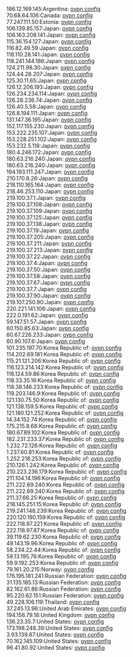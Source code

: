 186.12.169.145:Argentina: [ovpn config](vpn/186_12_169_145.ovpn)  
70.68.64.106:Canada: [ovpn config](vpn/70_68_64_106.ovpn)  
77.247.111.50:Estonia: [ovpn config](vpn/77_247_111_50.ovpn)  
106.139.85.157:Japan: [ovpn config](vpn/106_139_85_157.ovpn)  
106.163.208.141:Japan: [ovpn config](vpn/106_163_208_141.ovpn)  
115.36.154.127:Japan: [ovpn config](vpn/115_36_154_127.ovpn)  
116.82.49.59:Japan: [ovpn config](vpn/116_82_49_59.ovpn)  
118.110.28.141:Japan: [ovpn config](vpn/118_110_28_141.ovpn)  
118.241.144.186:Japan: [ovpn config](vpn/118_241_144_186.ovpn)  
124.211.98.30:Japan: [ovpn config](vpn/124_211_98_30.ovpn)  
124.44.28.207:Japan: [ovpn config](vpn/124_44_28_207.ovpn)  
125.30.11.65:Japan: [ovpn config](vpn/125_30_11_65.ovpn)  
126.12.206.193:Japan: [ovpn config](vpn/126_12_206_193.ovpn)  
126.234.234.114:Japan: [ovpn config](vpn/126_234_234_114.ovpn)  
126.28.236.74:Japan: [ovpn config](vpn/126_28_236_74.ovpn)  
126.40.5.58:Japan: [ovpn config](vpn/126_40_5_58.ovpn)  
126.8.194.111:Japan: [ovpn config](vpn/126_8_194_111.ovpn)  
131.147.36.195:Japan: [ovpn config](vpn/131_147_36_195.ovpn)  
152.117.155.230:Japan: [ovpn config](vpn/152_117_155_230.ovpn)  
153.222.235.107:Japan: [ovpn config](vpn/153_222_235_107.ovpn)  
153.228.251.102:Japan: [ovpn config](vpn/153_228_251_102.ovpn)  
153.232.5.118:Japan: [ovpn config](vpn/153_232_5_118.ovpn)  
180.4.246.172:Japan: [ovpn config](vpn/180_4_246_172.ovpn)  
180.63.216.240:Japan: [ovpn config](vpn/180_63_216_240.ovpn)  
180.63.216.240:Japan: [ovpn config](vpn/180_63_216_240.ovpn)  
194.193.111.247:Japan: [ovpn config](vpn/194_193_111_247.ovpn)  
210.170.8.26:Japan: [ovpn config](vpn/210_170_8_26.ovpn)  
218.110.165.164:Japan: [ovpn config](vpn/218_110_165_164.ovpn)  
218.46.253.110:Japan: [ovpn config](vpn/218_46_253_110.ovpn)  
219.100.37.1:Japan: [ovpn config](vpn/219_100_37_1.ovpn)  
219.100.37.108:Japan: [ovpn config](vpn/219_100_37_108.ovpn)  
219.100.37.109:Japan: [ovpn config](vpn/219_100_37_109.ovpn)  
219.100.37.125:Japan: [ovpn config](vpn/219_100_37_125.ovpn)  
219.100.37.138:Japan: [ovpn config](vpn/219_100_37_138.ovpn)  
219.100.37.19:Japan: [ovpn config](vpn/219_100_37_19.ovpn)  
219.100.37.205:Japan: [ovpn config](vpn/219_100_37_205.ovpn)  
219.100.37.211:Japan: [ovpn config](vpn/219_100_37_211.ovpn)  
219.100.37.213:Japan: [ovpn config](vpn/219_100_37_213.ovpn)  
219.100.37.22:Japan: [ovpn config](vpn/219_100_37_22.ovpn)  
219.100.37.4:Japan: [ovpn config](vpn/219_100_37_4.ovpn)  
219.100.37.50:Japan: [ovpn config](vpn/219_100_37_50.ovpn)  
219.100.37.58:Japan: [ovpn config](vpn/219_100_37_58.ovpn)  
219.100.37.67:Japan: [ovpn config](vpn/219_100_37_67.ovpn)  
219.100.37.7:Japan: [ovpn config](vpn/219_100_37_7.ovpn)  
219.100.37.90:Japan: [ovpn config](vpn/219_100_37_90.ovpn)  
219.107.250.90:Japan: [ovpn config](vpn/219_107_250_90.ovpn)  
220.221.141.106:Japan: [ovpn config](vpn/220_221_141_106.ovpn)  
222.0.191.62:Japan: [ovpn config](vpn/222_0_191_62.ovpn)  
59.147.51.57:Japan: [ovpn config](vpn/59_147_51_57.ovpn)  
60.150.85.63:Japan: [ovpn config](vpn/60_150_85_63.ovpn)  
60.67.226.233:Japan: [ovpn config](vpn/60_67_226_233.ovpn)  
60.90.107.6:Japan: [ovpn config](vpn/60_90_107_6.ovpn)  
101.235.197.70:Korea Republic of: [ovpn config](vpn/101_235_197_70.ovpn)  
114.202.69.181:Korea Republic of: [ovpn config](vpn/114_202_69_181.ovpn)  
115.21.121.206:Korea Republic of: [ovpn config](vpn/115_21_121_206.ovpn)  
116.123.214.142:Korea Republic of: [ovpn config](vpn/116_123_214_142.ovpn)  
116.124.59.86:Korea Republic of: [ovpn config](vpn/116_124_59_86.ovpn)  
118.33.35.16:Korea Republic of: [ovpn config](vpn/118_33_35_16.ovpn)  
118.38.146.233:Korea Republic of: [ovpn config](vpn/118_38_146_233.ovpn)  
119.203.146.9:Korea Republic of: [ovpn config](vpn/119_203_146_9.ovpn)  
121.130.75.50:Korea Republic of: [ovpn config](vpn/121_130_75_50.ovpn)  
121.138.159.5:Korea Republic of: [ovpn config](vpn/121_138_159_5.ovpn)  
121.180.121.252:Korea Republic of: [ovpn config](vpn/121_180_121_252.ovpn)  
14.34.152.74:Korea Republic of: [ovpn config](vpn/14_34_152_74.ovpn)  
175.215.8.68:Korea Republic of: [ovpn config](vpn/175_215_8_68.ovpn)  
180.67.89.102:Korea Republic of: [ovpn config](vpn/180_67_89_102.ovpn)  
182.231.233.37:Korea Republic of: [ovpn config](vpn/182_231_233_37.ovpn)  
1.232.72.126:Korea Republic of: [ovpn config](vpn/1_232_72_126.ovpn)  
1.237.60.81:Korea Republic of: [ovpn config](vpn/1_237_60_81.ovpn)  
1.252.218.253:Korea Republic of: [ovpn config](vpn/1_252_218_253.ovpn)  
210.126.1.242:Korea Republic of: [ovpn config](vpn/210_126_1_242.ovpn)  
210.223.236.179:Korea Republic of: [ovpn config](vpn/210_223_236_179.ovpn)  
211.104.14.196:Korea Republic of: [ovpn config](vpn/211_104_14_196.ovpn)  
211.222.69.240:Korea Republic of: [ovpn config](vpn/211_222_69_240.ovpn)  
211.222.69.240:Korea Republic of: [ovpn config](vpn/211_222_69_240.ovpn)  
211.37.66.25:Korea Republic of: [ovpn config](vpn/211_37_66_25.ovpn)  
218.145.251.15:Korea Republic of: [ovpn config](vpn/218_145_251_15.ovpn)  
219.241.148.239:Korea Republic of: [ovpn config](vpn/219_241_148_239.ovpn)  
220.120.190.159:Korea Republic of: [ovpn config](vpn/220_120_190_159.ovpn)  
222.118.97.221:Korea Republic of: [ovpn config](vpn/222_118_97_221.ovpn)  
222.118.97.87:Korea Republic of: [ovpn config](vpn/222_118_97_87.ovpn)  
39.119.62.230:Korea Republic of: [ovpn config](vpn/39_119_62_230.ovpn)  
49.143.19.96:Korea Republic of: [ovpn config](vpn/49_143_19_96.ovpn)  
58.234.22.44:Korea Republic of: [ovpn config](vpn/58_234_22_44.ovpn)  
59.13.195.76:Korea Republic of: [ovpn config](vpn/59_13_195_76.ovpn)  
59.9.192.253:Korea Republic of: [ovpn config](vpn/59_9_192_253.ovpn)  
79.161.20.215:Norway: [ovpn config](vpn/79_161_20_215.ovpn)  
176.195.181.241:Russian Federation: [ovpn config](vpn/176_195_181_241.ovpn)  
31.135.185.13:Russian Federation: [ovpn config](vpn/31_135_185_13.ovpn)  
82.162.61.86:Russian Federation: [ovpn config](vpn/82_162_61_86.ovpn)  
95.220.62.151:Russian Federation: [ovpn config](vpn/95_220_62_151.ovpn)  
49.228.106.119:Thailand: [ovpn config](vpn/49_228_106_119.ovpn)  
37.245.13.96:United Arab Emirates: [ovpn config](vpn/37_245_13_96.ovpn)  
194.156.79.18:United Kingdom: [ovpn config](vpn/194_156_79_18.ovpn)  
136.23.35.7:United States: [ovpn config](vpn/136_23_35_7.ovpn)  
173.198.248.39:United States: [ovpn config](vpn/173_198_248_39.ovpn)  
3.93.139.87:United States: [ovpn config](vpn/3_93_139_87.ovpn)  
70.162.145.109:United States: [ovpn config](vpn/70_162_145_109.ovpn)  
96.41.80.92:United States: [ovpn config](vpn/96_41_80_92.ovpn)  
